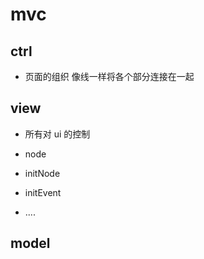 # mvc

## ctrl

- 页面的组织 像线一样将各个部分连接在一起

## view

- 所有对 ui 的控制

- node

- initNode

- initEvent

- ....

## model

